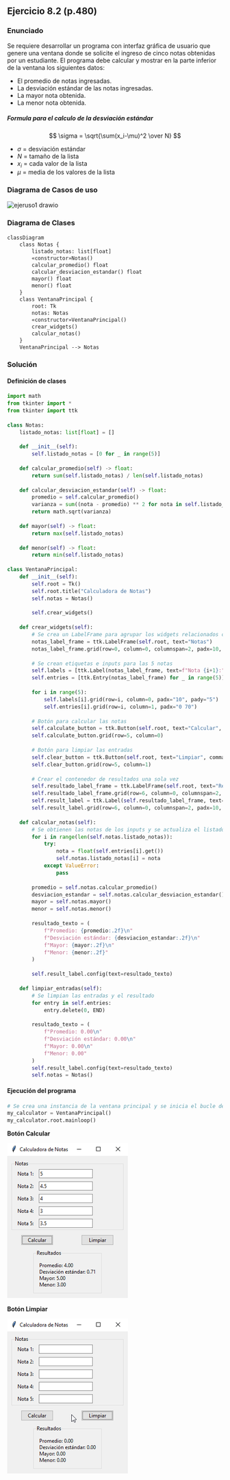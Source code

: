 ## Ejercicio 8.2 (p.480)

### Enunciado

Se requiere desarrollar un programa con interfaz gráfica de usuario que
genere una ventana donde se solicite el ingreso de cinco notas obtenidas
por un estudiante.
El programa debe calcular y mostrar en la parte inferior de la ventana
los siguientes datos:
- El promedio de notas ingresadas.
- La desviación estándar de las notas ingresadas.
- La mayor nota obtenida.
- La menor nota obtenida.

##### Formula para el calculo de la desviación estándar 

$$ \sigma = \sqrt{\sum(x_i-\mu)^2 \over N} $$

- $\sigma$ = desviación estándar
- $N$ = tamaño de la lista
- $x_i$ = cada valor de la lista
- $\mu$ = media de los valores de la lista

### Diagrama de Casos de uso

![ejeruso1 drawio](https://github.com/user-attachments/assets/160d5c4f-7e00-49e5-8460-2b10f699cbd9)

### Diagrama de Clases

```mermaid
classDiagram
    class Notas {
        listado_notas: list[float]
        «constructor»Notas()
        calcular_promedio() float
        calcular_desviacion_estandar() float
        mayor() float
        menor() float
    }
    class VentanaPrincipal {
        root: Tk
        notas: Notas
        «constructor»VentanaPrincipal()
        crear_widgets()
        calcular_notas()
    }
    VentanaPrincipal --> Notas
```

### Solución

#### Definición de clases


```python
import math
from tkinter import *
from tkinter import ttk

class Notas:
    listado_notas: list[float] = []

    def __init__(self):
        self.listado_notas = [0 for _ in range(5)]

    def calcular_promedio(self) -> float:
        return sum(self.listado_notas) / len(self.listado_notas)
    
    def calcular_desviacion_estandar(self) -> float:
        promedio = self.calcular_promedio()
        varianza = sum((nota - promedio) ** 2 for nota in self.listado_notas) / len(self.listado_notas)
        return math.sqrt(varianza)
    
    def mayor(self) -> float:
        return max(self.listado_notas)

    def menor(self) -> float:
        return min(self.listado_notas)

class VentanaPrincipal:
    def __init__(self):
        self.root = Tk()
        self.root.title("Calculadora de Notas")
        self.notas = Notas()
        
        self.crear_widgets()

    def crear_widgets(self):
        # Se crea un LabelFrame para agrupar los widgets relacionados con las notas
        notas_label_frame = ttk.LabelFrame(self.root, text="Notas")
        notas_label_frame.grid(row=0, column=0, columnspan=2, padx=10, pady=10)

        # Se crean etiquetas e inputs para las 5 notas
        self.labels = [ttk.Label(notas_label_frame, text=f"Nota {i+1}:") for i in range(5)]
        self.entries = [ttk.Entry(notas_label_frame) for _ in range(5)]
        
        for i in range(5):
            self.labels[i].grid(row=i, column=0, padx="10", pady="5")
            self.entries[i].grid(row=i, column=1, padx="0 70")

        # Botón para calcular las notas
        self.calculate_button = ttk.Button(self.root, text="Calcular", command=self.calcular_notas)
        self.calculate_button.grid(row=5, column=0)

        # Botón para limpiar las entradas
        self.clear_button = ttk.Button(self.root, text="Limpiar", command=self.limpiar_entradas)
        self.clear_button.grid(row=5, column=1)

        # Crear el contenedor de resultados una sola vez
        self.resultado_label_frame = ttk.LabelFrame(self.root, text="Resultados")
        self.resultado_label_frame.grid(row=6, column=0, columnspan=2, padx=10, pady=10)
        self.result_label = ttk.Label(self.resultado_label_frame, text="", justify=LEFT)
        self.result_label.grid(row=6, column=0, columnspan=2, padx=10, pady=10, sticky=W)

    def calcular_notas(self):
        # Se obtienen las notas de los inputs y se actualiza el listado de notas
        for i in range(len(self.notas.listado_notas)):
            try:
                nota = float(self.entries[i].get())
                self.notas.listado_notas[i] = nota
            except ValueError:
                pass

        promedio = self.notas.calcular_promedio()
        desviacion_estandar = self.notas.calcular_desviacion_estandar()
        mayor = self.notas.mayor()
        menor = self.notas.menor()

        resultado_texto = (
            f"Promedio: {promedio:.2f}\n"
            f"Desviación estándar: {desviacion_estandar:.2f}\n"
            f"Mayor: {mayor:.2f}\n"
            f"Menor: {menor:.2f}"
        )

        self.result_label.config(text=resultado_texto)

    def limpiar_entradas(self):
        # Se limpian las entradas y el resultado
        for entry in self.entries:
            entry.delete(0, END)

        resultado_texto = (
            f"Promedio: 0.00\n"
            f"Desviación estándar: 0.00\n"
            f"Mayor: 0.00\n"
            f"Menor: 0.00"
        )
        self.result_label.config(text=resultado_texto)
        self.notas = Notas()
```

#### Ejecución del programa


```python
# Se crea una instancia de la ventana principal y se inicia el bucle de eventos
my_calculator = VentanaPrincipal()
my_calculator.root.mainloop()
```

**Botón Calcular**

![image.png](media/image.png)

**Botón Limpiar**

![image-2.png](media/image-2.png)
